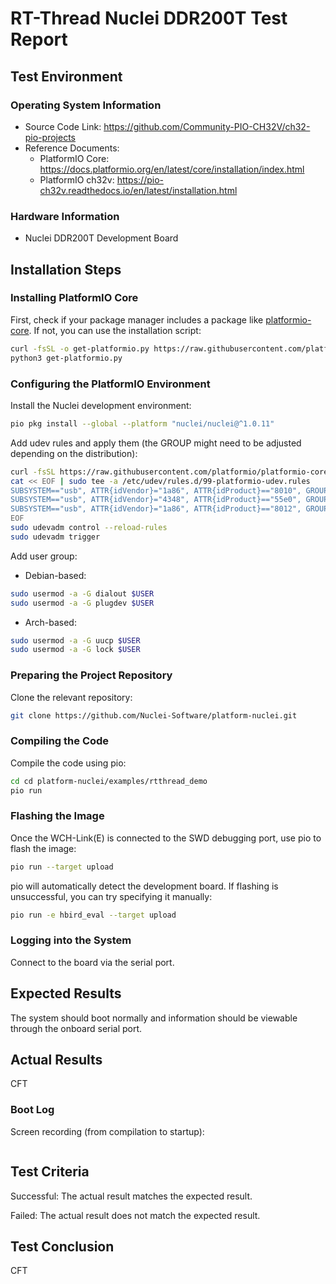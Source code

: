# RT-Thread Nuclei DDR200T Test Report

## Test Environment

### Operating System Information

- Source Code Link: https://github.com/Community-PIO-CH32V/ch32-pio-projects
- Reference Documents:
    - PlatformIO Core: https://docs.platformio.org/en/latest/core/installation/index.html
    - PlatformIO ch32v: https://pio-ch32v.readthedocs.io/en/latest/installation.html

### Hardware Information

- Nuclei DDR200T Development Board

## Installation Steps

### Installing PlatformIO Core

First, check if your package manager includes a package like [platformio-core](https://archlinux.org/packages/?name=platformio-core). If not, you can use the installation script:

```bash
curl -fsSL -o get-platformio.py https://raw.githubusercontent.com/platformio/platformio-core-installer/master/get-platformio.py
python3 get-platformio.py
```

### Configuring the PlatformIO Environment

Install the Nuclei development environment:
```bash
pio pkg install --global --platform "nuclei/nuclei@^1.0.11"
```

Add udev rules and apply them (the GROUP might need to be adjusted depending on the distribution):
```bash
curl -fsSL https://raw.githubusercontent.com/platformio/platformio-core/develop/platformio/assets/system/99-platformio-udev.rules | sudo tee /etc/udev/rules.d/99-platformio-udev.rules
cat << EOF | sudo tee -a /etc/udev/rules.d/99-platformio-udev.rules
SUBSYSTEM=="usb", ATTR{idVendor}="1a86", ATTR{idProduct}=="8010", GROUP="plugdev"
SUBSYSTEM=="usb", ATTR{idVendor}="4348", ATTR{idProduct}=="55e0", GROUP="plugdev"
SUBSYSTEM=="usb", ATTR{idVendor}="1a86", ATTR{idProduct}=="8012", GROUP="plugdev"
EOF
sudo udevadm control --reload-rules
sudo udevadm trigger
```

Add user group:
- Debian-based:
```bash
sudo usermod -a -G dialout $USER
sudo usermod -a -G plugdev $USER
```
- Arch-based:
```bash
sudo usermod -a -G uucp $USER
sudo usermod -a -G lock $USER
```

### Preparing the Project Repository

Clone the relevant repository:
```bash
git clone https://github.com/Nuclei-Software/platform-nuclei.git
```

### Compiling the Code

Compile the code using pio:
```bash
cd cd platform-nuclei/examples/rtthread_demo
pio run
```

### Flashing the Image

Once the WCH-Link(E) is connected to the SWD debugging port, use pio to flash the image:
```bash
pio run --target upload
```

pio will automatically detect the development board. If flashing is unsuccessful, you can try specifying it manually:
```bash
pio run -e hbird_eval --target upload
```

### Logging into the System

Connect to the board via the serial port.

## Expected Results

The system should boot normally and information should be viewable through the onboard serial port.

## Actual Results

CFT

### Boot Log

Screen recording (from compilation to startup):

```log
```

## Test Criteria

Successful: The actual result matches the expected result.

Failed: The actual result does not match the expected result.

## Test Conclusion

CFT
